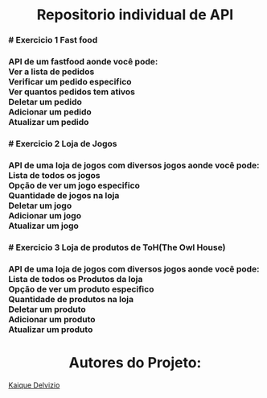 <h1 align="center"> Repositorio individual de API </h1>
<h3># Exercicio 1 Fast food<br><h3>
API de um fastfood aonde você pode:<br>
Ver a lista de pedidos<br>
Verificar um pedido especifico<br>
Ver quantos pedidos tem ativos<br>
Deletar um pedido<br>
Adicionar um pedido<br>
Atualizar um pedido<br>

<h3># Exercicio 2 Loja de Jogos<br><h3>
API de uma loja de jogos com diversos jogos aonde você pode:<br>
Lista de todos os jogos<br>
Opção de ver um jogo especifico<br>
Quantidade de jogos na loja<br>
Deletar um jogo<br>
Adicionar um jogo<br>
Atualizar um jogo<br>

<h3># Exercicio 3 Loja de produtos de ToH(The Owl House)<br><h3>
API de uma loja de jogos com diversos jogos aonde você pode:<br>
Lista de todos os Produtos da loja<br>
Opção de ver um produto especifico<br>
Quantidade de produtos na loja<br>
Deletar um produto<br>
Adicionar um produto<br>
Atualizar um produto<br>



<h1 align="center"> Autores do Projeto: </h1>  

[Kaique Delvizio](https://github.com/PlayerRetr0/)  

 



